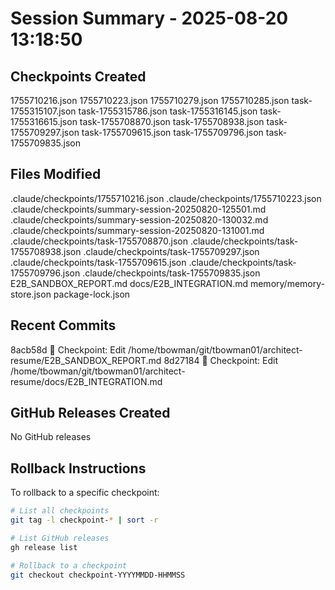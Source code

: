 # Session Summary - 2025-08-20 13:18:50

## Checkpoints Created
1755710216.json
1755710223.json
1755710279.json
1755710285.json
task-1755315107.json
task-1755315786.json
task-1755316145.json
task-1755316615.json
task-1755708870.json
task-1755708938.json
task-1755709297.json
task-1755709615.json
task-1755709796.json
task-1755709835.json

## Files Modified
.claude/checkpoints/1755710216.json
.claude/checkpoints/1755710223.json
.claude/checkpoints/summary-session-20250820-125501.md
.claude/checkpoints/summary-session-20250820-130032.md
.claude/checkpoints/summary-session-20250820-131001.md
.claude/checkpoints/task-1755708870.json
.claude/checkpoints/task-1755708938.json
.claude/checkpoints/task-1755709297.json
.claude/checkpoints/task-1755709615.json
.claude/checkpoints/task-1755709796.json
.claude/checkpoints/task-1755709835.json
E2B_SANDBOX_REPORT.md
docs/E2B_INTEGRATION.md
memory/memory-store.json
package-lock.json

## Recent Commits
8acb58d 🔖 Checkpoint: Edit /home/tbowman/git/tbowman01/architect-resume/E2B_SANDBOX_REPORT.md
8d27184 🔖 Checkpoint: Edit /home/tbowman/git/tbowman01/architect-resume/docs/E2B_INTEGRATION.md

## GitHub Releases Created
No GitHub releases

## Rollback Instructions
To rollback to a specific checkpoint:
```bash
# List all checkpoints
git tag -l checkpoint-* | sort -r

# List GitHub releases
gh release list

# Rollback to a checkpoint
git checkout checkpoint-YYYYMMDD-HHMMSS
```
